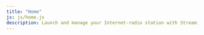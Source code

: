 ```yaml
---
title: "Home"
js: js/home.js
description: Launch and manage your Internet-radio station with Streaming.Center. Our platform offers customizable Android and iOS apps, browser-based broadcasting, HTTPS support, and scalable hosting options. Join over 5,000 stations worldwide and elevate your broadcasting experience.
---
```


